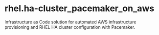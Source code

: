 # rhel.ha-cluster_pacemaker_on_aws
Infrastructure as Code solution for automated AWS infrastructure provisioning and RHEL HA cluster configuration with Pacemaker.
